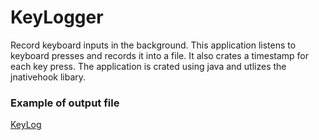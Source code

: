 # KeyLogger
Record keyboard inputs in the background. This application listens to keyboard presses and records it into a file. It also crates a timestamp for each key press. The application is crated using java and utlizes the jnativehook libary.

### Example of output file
[KeyLog](https://github.com/sudo-dave/KeyLogger/blob/master/demo-log.txt)
